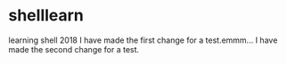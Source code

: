 # shelllearn
learning shell 2018
I have made the first change for a test.emmm...
I have made the second change for a test.
